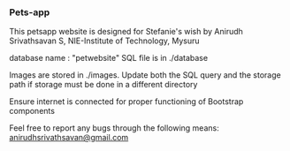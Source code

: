### Pets-app
This petsapp website is designed for Stefanie's wish by Anirudh Srivathsavan S, NIE-Institute of Technology, Mysuru

database name : "petwebsite" 
SQL file is in ./database

Images are stored in ./images. Update both the SQL query and the storage path if storage must be done in a different directory

Ensure internet is connected for proper functioning of Bootstrap components

Feel free to report any bugs through the following means:
    anirudhsrivathsavan@gmail.com
    